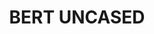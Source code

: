 ---
license: creativeml-openrail-m
title: BERT UNCASED
sdk: gradio
emoji: 🔣📒
colorFrom: red
colorTo: blue
---